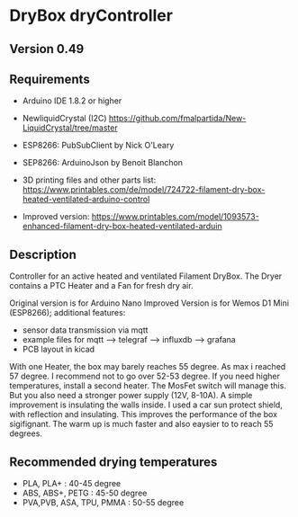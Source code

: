DryBox dryController
===

## Version 0.49

## Requirements
- Arduino IDE 1.8.2 or higher
- NewliquidCrystal (I2C) https://github.com/fmalpartida/New-LiquidCrystal/tree/master
- ESP8266: PubSubClient by Nick O'Leary
- SEP8266: ArduinoJson by Benoit Blanchon

- 3D printing files and other parts list: https://www.printables.com/de/model/724722-filament-dry-box-heated-ventilated-arduino-control
- Improved version: https://www.printables.com/model/1093573-enhanced-filament-dry-box-heated-ventilated-arduin

## Description
Controller for an active heated and ventilated Filament DryBox. The Dryer contains a PTC Heater and a Fan for fresh dry air.

Original version is for Arduino Nano
Improved Version is for Wemos D1 Mini (ESP8266); additional features:
- sensor data transmission via mqtt
- example files for mqtt --> telegraf --> influxdb --> grafana
- PCB layout in kicad

With one Heater, the box may barely reaches 55 degree. As max i reached 57 degree. I recommend not to go over 52-53 degree. If you need higher temperatures, install a second heater. The MosFet switch will manage this. But you also need a stronger power supply (12V, 8-10A). A simple improvement is insulating the walls inside. I used a car sun protect shield, with reflection and insulating. This improves the performance of the box sigifignant. The warm up is much faster and also eaysier to to reach 55 degrees.


## Recommended drying temperatures
- PLA, PLA+                : 40-45 degree
- ABS, ABS+,  PETG         : 45-50 degree
- PVA,PVB, ASA, TPU, PMMA  : 50-55 degree
